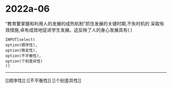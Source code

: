 # 2022a-06
“教育要掌握和利用人的发展的成热机制”抓住发展的关键时期,不失时机的
采取有效措施,卓有成效地促进学生发展。这反映了人的身心发展具有( )
```meta-bind
INPUT[select(
option(顺序性),
option(稳定性),
option(不平衡性),
option(个别差异性)
)]
```

---

[[顺序性]]
[[不平衡性]]
[[个别差异性]]
